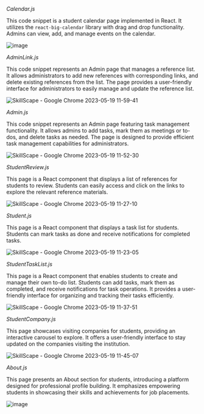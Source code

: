 *Calendar.js*

This code snippet is a student calendar page implemented in React. It utilizes the `react-big-calendar` library with drag and drop functionality. Admins can view, add, and manage events on the calendar.

![image](https://github.com/navaneeth-arun/SkillScape/assets/113344554/74013c5a-da10-4843-ba83-75dbe37dc1f8)


*AdminLink.js*

This code snippet represents an Admin page that manages a reference list. It allows administrators to add new references with corresponding links, and delete existing references from the list. The page provides a user-friendly interface for administrators to easily manage and update the reference list.

![SkillScape - Google Chrome 2023-05-19 11-59-41](https://github.com/navaneeth-arun/SkillScape/assets/113344554/f4f95fa2-1c5b-48d1-9aae-8567dc5bfd42)


*Admin.js*

This code snippet represents an Admin page featuring task management functionality. It allows admins to add tasks, mark them as meetings or to-dos, and delete tasks as needed. The page is designed to provide efficient task management capabilities for administrators.

![SkillScape - Google Chrome 2023-05-19 11-52-30](https://github.com/navaneeth-arun/SkillScape/assets/113344554/4f4ca358-1295-4e6c-836b-dd39a9a97792)


*StudentReview.js*

This page is a React component that displays a list of references for students to review. Students can easily access and click on the links to explore the relevant reference materials.

![SkillScape - Google Chrome 2023-05-19 11-27-10](https://github.com/navaneeth-arun/SkillScape/assets/113344554/0987d0f1-4f08-4ded-9d14-30d5645cc1d1)


*Student.js*

This page is a React component that displays a task list for students. Students can mark tasks as done and receive notifications for completed tasks.

![SkillScape - Google Chrome 2023-05-19 11-23-05](https://github.com/navaneeth-arun/SkillScape/assets/113344554/3f7587c5-61bf-4683-be33-62463ff64519)


*StudentTaskList.js*

This page is a React component that enables students to create and manage their own to-do list. Students can add tasks, mark them as completed, and receive notifications for task operations. It provides a user-friendly interface for organizing and tracking their tasks efficiently.

![SkillScape - Google Chrome 2023-05-19 11-37-51](https://github.com/navaneeth-arun/SkillScape/assets/113344554/f49af2d7-7b4c-4aff-834d-b6b1cd667e1a)


*StudentCompany.js*

This page showcases visiting companies for students, providing an interactive carousel to explore. It offers a user-friendly interface to stay updated on the companies visiting the institution.

![SkillScape - Google Chrome 2023-05-19 11-45-07](https://github.com/navaneeth-arun/SkillScape/assets/113344554/962cbd84-deee-49db-8168-f1af3d474910)


*About.js*

This page presents an About section for students, introducing a platform designed for professional profile building. It emphasizes empowering students in showcasing their skills and achievements for job placements.

![image](https://github.com/navaneeth-arun/SkillScape/assets/113344554/7989c1c2-7b92-403b-aa55-d21d2a1e3274)
